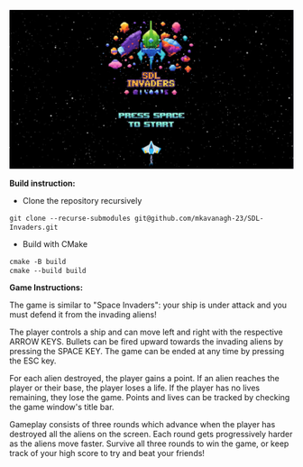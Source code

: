 ![sdl invaders](https://github.com/mkavanagh-23/SDL-Invaders/blob/e50ce30b724bbab0c4b9557e076231643073594f/graphics/screenshot.png)

**Build instruction:**
- Clone the repository recursively
```
git clone --recurse-submodules git@github.com/mkavanagh-23/SDL-Invaders.git
```
- Build with CMake
```
cmake -B build
cmake --build build
```


**Game Instructions:**

The game is similar to "Space Invaders": your ship is under attack and you must defend it from the invading aliens!

The player controls a ship and can move left and right with the respective ARROW KEYS. Bullets can be fired upward towards the invading aliens by pressing the SPACE KEY. The game can be ended at any time by pressing the ESC key.

For each alien destroyed, the player gains a point. If an alien reaches the player or their base, the player loses a life. If the player has no lives remaining, they lose the game. Points and lives can be tracked by checking the game window's title bar.

Gameplay consists of three rounds which advance when the player has destroyed all the aliens on the screen. Each round gets progressively harder as the aliens move faster. Survive all three rounds to win the game, or keep track of your high score to try and beat your friends!
